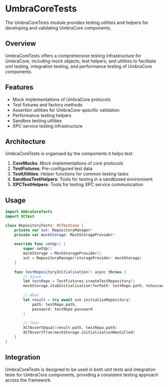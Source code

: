 # UmbraCoreTests

The UmbraCoreTests module provides testing utilities and helpers for developing and validating UmbraCore components.

## Overview

UmbraCoreTests offers a comprehensive testing infrastructure for UmbraCore, including mock objects, test helpers, and utilities to facilitate unit testing, integration testing, and performance testing of UmbraCore components.

## Features

- Mock implementations of UmbraCore protocols
- Test fixtures and factory methods
- Assertion utilities for UmbraCore-specific validation
- Performance testing helpers
- Sandbox testing utilities
- XPC service testing infrastructure

## Architecture

UmbraCoreTests is organised by the components it helps test:

1. **CoreMocks**: Mock implementations of core protocols
2. **TestFixtures**: Pre-configured test data
3. **TestUtilities**: Helper functions for common testing tasks
4. **SandboxTestHelpers**: Tools for testing in a sandboxed environment
5. **XPCTestHelpers**: Tools for testing XPC service communication

## Usage

```swift
import UmbraCoreTests
import XCTest

class RepositoryTests: XCTestCase {
    private var sut: RepositoryManager!
    private var mockStorage: MockStorageProvider!
    
    override func setUp() {
        super.setUp()
        mockStorage = MockStorageProvider()
        sut = RepositoryManager(storageProvider: mockStorage)
    }
    
    func testRepositoryInitialisation() async throws {
        // Given
        let testRepo = TestFixtures.createTestRepository()
        mockStorage.stubInitialisation(forPath: testRepo.path, toSucceed: true)
        
        // When
        let result = try await sut.initialiseRepository(
            path: testRepo.path,
            password: testRepo.password
        )
        
        // Then
        XCTAssertEqual(result.path, testRepo.path)
        XCTAssertTrue(mockStorage.initialisationWasCalled)
    }
}
```

## Integration

UmbraCoreTests is designed to be used in both unit tests and integration tests for UmbraCore components, providing a consistent testing approach across the framework.
